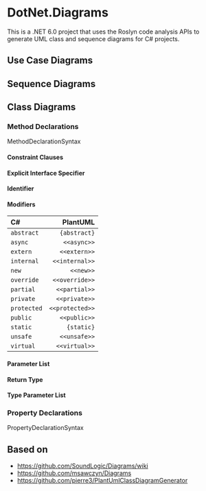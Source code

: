 # DotNet.Diagrams

This is a .NET 6.0 project that uses the Roslyn code analysis APIs to generate UML class and sequence diagrams for C# projects.

## Use Case Diagrams

## Sequence Diagrams

## Class Diagrams

### Method Declarations

MethodDeclarationSyntax

#### Constraint Clauses

#### Explicit Interface Specifier

#### Identifier

#### Modifiers

|C#                    | PlantUML           |
|:---------------------|-------------------:|
| `abstract`           | `{abstract}`       |
| `async`              | `<<async>>`        |
| `extern`             | `<<extern>>`       |
| `internal`           | `<<internal>>`     |
| `new`                | `<<new>>`          |
| `override`           | `<<override>>`     |
| `partial`            | `<<partial>>`      |	
| `private`            | `<<private>>`      |
| `protected`          | `<<protected>>`    |
| `public`             | `<<public>>`       |
| `static`             | `{static}`         |
| `unsafe`             | `<<unsafe>>`       |
| `virtual`            | `<<virtual>>`      |

#### Parameter List

#### Return Type

#### Type Parameter List

### Property Declarations
PropertyDeclarationSyntax

## Based on

* https://github.com/SoundLogic/Diagrams/wiki 
* https://github.com/msawczyn/Diagrams
* https://github.com/pierre3/PlantUmlClassDiagramGenerator